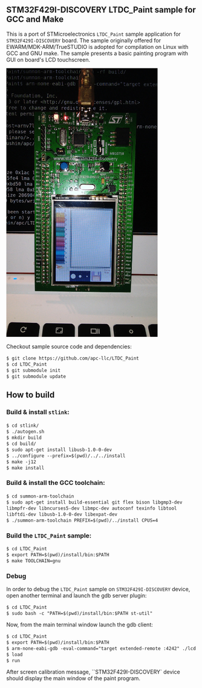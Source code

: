 ## STM32F429I-DISCOVERY LTDC_Paint sample for GCC and Make

This is a port of STMicroelectronics `LTDC_Paint` sample application for `STM32F429I-DISCOVERY` board. The sample originally offered for EWARM/MDK-ARM/TrueSTUDIO is adopted for compilation on Linux with GCC and GNU make. The sample presents a basic painting program with GUI on board's LCD touchscreen.

![ltdc_paint.jpg](ltdc_paint.jpg)

Checkout sample source code and dependencies:

```
$ git clone https://github.com/apc-llc/LTDC_Paint
$ cd LTDC_Paint
$ git submodule init
$ git submodule update
```

## How to build

### Build & install `stlink`:

```
$ cd stlink/
$ ./autogen.sh 
$ mkdir build
$ cd build/
$ sudo apt-get install libusb-1.0-0-dev
$ ../configure --prefix=$(pwd)/../../install
$ make -j12
$ make install
```

### Build & install the GCC toolchain:

```
$ cd summon-arm-toolchain
$ sudo apt-get install build-essential git flex bison libgmp3-dev libmpfr-dev libncurses5-dev libmpc-dev autoconf texinfo libtool libftdi-dev libusb-1.0-0-dev libexpat-dev
$ ./summon-arm-toolchain PREFIX=$(pwd)/../install CPUS=4
```

### Build the `LTDC_Paint` sample:

```
$ cd LTDC_Paint
$ export PATH=$(pwd)/install/bin:$PATH
$ make TOOLCHAIN=gnu
```

### Debug

In order to debug the `LTDC_Paint` sample on `STM32F429I-DISCOVERY` device, open another terminal and launch the gdb server plugin:

```
$ cd LTDC_Paint
$ sudo bash -c "PATH=$(pwd)/install/bin:$PATH st-util"
```

Now, from the main terminal window launch the gdb client:

```
$ cd LTDC_Paint
$ export PATH=$(pwd)/install/bin:$PATH
$ arm-none-eabi-gdb -eval-command="target extended-remote :4242" ./lcd
$ load
$ run
```

After screen calibration message, ``STM32F429I-DISCOVERY` device should display the main window of the paint program.

